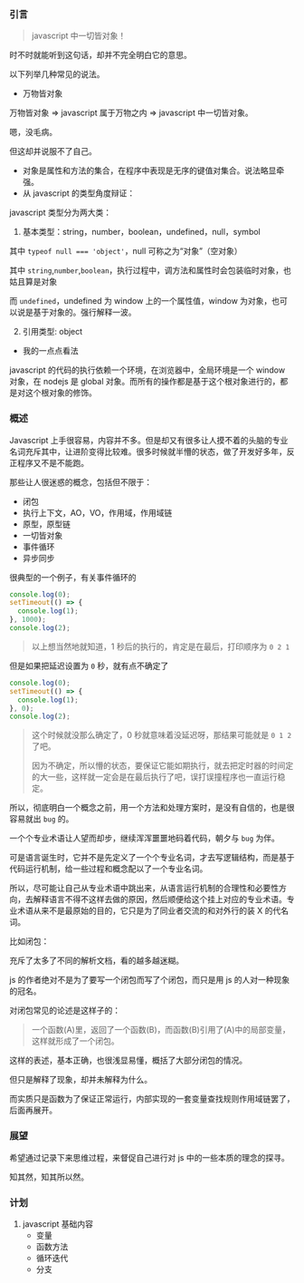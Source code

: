 ### 引言

> javascript 中一切皆对象！

时不时就能听到这句话，却并不完全明白它的意思。

以下列举几种常见的说法。

- 万物皆对象

万物皆对象 => javascript 属于万物之内 => javascript 中一切皆对象。

嗯，没毛病。

但这却并说服不了自己。

- 对象是属性和方法的集合，在程序中表现是无序的键值对集合。说法略显牵强。
- 从 javascript 的类型角度辩证：

javascript 类型分为两大类：

1. 基本类型：string，number，boolean，undefined，null，symbol

其中 `typeof null === 'object'`，null 可称之为“对象”（空对象）

其中 `string`,`number`,`boolean`，执行过程中，调方法和属性时会包装临时对象，也姑且算是对象

而 `undefined`，undefined 为 window 上的一个属性值，window 为对象，也可以说是基于对象的。强行解释一波。

2. 引用类型: object

- 我的一点点看法

javascript 的代码的执行依赖一个环境，在浏览器中，全局环境是一个 window 对象，在 nodejs 是 global 对象。而所有的操作都是基于这个根对象进行的，都是对这个根对象的修饰。

### 概述

Javascript 上手很容易，内容并不多。但是却又有很多让人摸不着的头脑的专业名词充斥其中，让进阶变得比较难。很多时候就半懵的状态，做了开发好多年，反正程序又不是不能跑。

那些让人很迷惑的概念，包括但不限于：

- 闭包
- 执行上下文，AO，VO，作用域，作用域链
- 原型，原型链
- 一切皆对象
- 事件循环
- 异步同步

很典型的一个例子，有关事件循环的

```javascript
console.log(0);
setTimeout(() => {
  console.log(1);
}, 1000);
console.log(2);
```

> 以上想当然地就知道，1 秒后的执行的，肯定是在最后，打印顺序为 `0 2 1`

但是如果把延迟设置为 `0` 秒，就有点不确定了

```javascript
console.log(0);
setTimeout(() => {
  console.log(1);
}, 0);
console.log(2);
```

> 这个时候就没那么确定了，0 秒就意味着没延迟呀，那结果可能就是 `0 1 2` 了吧。
>
> 因为不确定，所以懵的状态，要保证它能如期执行，就去把定时器的时间定的大一些，这样就一定会是在最后执行了吧，误打误撞程序也一直运行稳定。

所以，彻底明白一个概念之前，用一个方法和处理方案时，是没有自信的，也是很容易就出 `bug` 的。

一个个专业术语让人望而却步，继续浑浑噩噩地码着代码，朝夕与 `bug` 为伴。

可是语言诞生时，它并不是先定义了一个个专业名词，才去写逻辑结构，而是基于代码运行机制，给一些过程和概念配以了一个专业名词。

所以，尽可能让自己从专业术语中跳出来，从语言运行机制的合理性和必要性方向，去解释语言不得不这样去做的原因，然后顺便给这个挂上对应的专业术语。专业术语从来不是最原始的目的，它只是为了同业者交流的和对外行的装 X 的代名词。

比如闭包：

充斥了太多了不同的解析文档，看的越多越迷糊。

js 的作者绝对不是为了要写一个闭包而写了个闭包，而只是用 js 的人对一种现象的冠名。

对闭包常见的论述是这样子的：

> 一个函数(A)里，返回了一个函数(B)，而函数(B)引用了(A)中的局部变量，这样就形成了一个闭包。

这样的表述，基本正确，也很浅显易懂，概括了大部分闭包的情况。

但只是解释了现象，却并未解释为什么。

而实质只是函数为了保证正常运行，内部实现的一套变量查找规则作用域链罢了，后面再展开。

### 展望

希望通过记录下来思维过程，来督促自己进行对 js 中的一些本质的理念的探寻。

知其然，知其所以然。

### 计划

1. javascript 基础内容
   - 变量
   - 函数方法
   - 循环迭代
   - 分支
